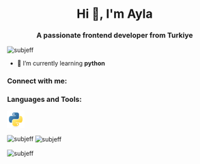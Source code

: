 <h1 align="center">Hi 👋, I'm Ayla</h1>
<h3 align="center">A passionate frontend developer from Turkiye</h3>

<p align="left"> <img src="https://komarev.com/ghpvc/?username=subjeff&label=Profile%20views&color=0e75b6&style=flat" alt="subjeff" /> </p>

- 🌱 I’m currently learning **python**

<h3 align="left">Connect with me:</h3>
<p align="left">
</p>

<h3 align="left">Languages and Tools:</h3>
<p align="left"> <a href="https://www.python.org" target="_blank" rel="noreferrer"> <img src="https://raw.githubusercontent.com/devicons/devicon/master/icons/python/python-original.svg" alt="python" width="40" height="40"/> </a> </p>

<p><img align="left" src="https://github-readme-stats.vercel.app/api/top-langs?username=subjeff&show_icons=true&locale=en&layout=compact" alt="subjeff" /></p>

<p>&nbsp;<img align="center" src="https://github-readme-stats.vercel.app/api?username=subjeff&show_icons=true&locale=en" alt="subjeff" /></p>

<p><img align="center" src="https://github-readme-streak-stats.herokuapp.com/?user=subjeff&" alt="subjeff" /></p>

